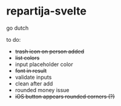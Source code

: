 # repartija-svelte
go dutch 

to do:
- ~~trash icon on person added~~
- ~~list colors~~
- input placeholder color
- ~~font in result~~
- validate inputs
- clean after add
- rounded money issue
- ~~iOS button appears rounded corners (?)~~